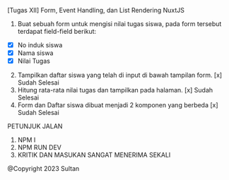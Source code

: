 [Tugas XII] Form, Event Handling, dan List Rendering
NuxtJS

1. Buat sebuah form untuk mengisi nilai tugas siswa, pada form tersebut terdapat field-field berikut:
  - [x] No induk siswa
  - [x] Nama siswa
  - [x] Nilai Tugas

2. Tampilkan daftar siswa yang telah di input di bawah tampilan form.
[x] Sudah Selesai
3. Hitung rata-rata nilai tugas dan tampilkan pada halaman.
[x] Sudah Selesai
4. Form dan Daftar siswa dibuat menjadi 2 komponen yang berbeda
[x] Sudah Selesai

PETUNJUK JALAN
1. NPM I
2. NPM RUN DEV
3. KRITIK DAN MASUKAN SANGAT MENERIMA SEKALI

@Copyright 2023 Sultan
